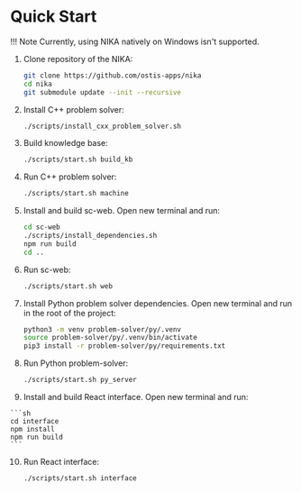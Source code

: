 # Quick Start

!!! Note
    Currently, using NIKA natively on Windows isn't supported.

1. Clone repository of the NIKA:
   
    ```sh
    git clone https://github.com/ostis-apps/nika
    cd nika
    git submodule update --init --recursive
    ```

2. Install C++ problem solver:

    ```sh
    ./scripts/install_cxx_problem_solver.sh
    ```

3. Build knowledge base:

    ```sh
    ./scripts/start.sh build_kb
    ```

4. Run C++ problem solver:

    ```sh
    ./scripts/start.sh machine
    ```

5. Install and build sc-web. Open new terminal and run:

    ```sh
    cd sc-web
    ./scripts/install_dependencies.sh
    npm run build
    cd ..
    ```

6. Run sc-web:
   
    ```sh
    ./scripts/start.sh web
    ```

7.  Install Python problem solver dependencies. Open new terminal and run in the root of the project:

    ```sh
    python3 -m venv problem-solver/py/.venv
    source problem-solver/py/.venv/bin/activate
    pip3 install -r problem-solver/py/requirements.txt
    ```

8.  Run Python problem-solver:
    
    ```sh
    ./scripts/start.sh py_server
    ```

9.   Install and build React interface. Open new terminal and run:

    ```sh
    cd interface
    npm install
    npm run build
    ```

10. Run React interface:

    ```sh
    ./scripts/start.sh interface
    ```
